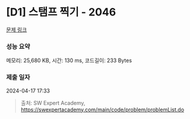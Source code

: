 # [D1] 스탬프 찍기 - 2046 

[문제 링크](https://swexpertacademy.com/main/code/problem/problemDetail.do?contestProbId=AV5QKdT6AyYDFAUq) 

### 성능 요약

메모리: 25,680 KB, 시간: 130 ms, 코드길이: 233 Bytes

### 제출 일자

2024-04-17 17:33



> 출처: SW Expert Academy, https://swexpertacademy.com/main/code/problem/problemList.do